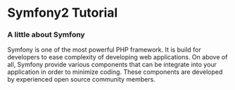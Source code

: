 <h1>Symfony2 Tutorial</h1>
<h3>A little about Symfony</h3>
<p>Symfony is one of the most powerful PHP framework. It is build for developers to ease complexity of developing web applications. On above of all, Symfony provide various components that can be integrate into your application in order to minimize coding. These components are developed by experienced open source community members. </p>